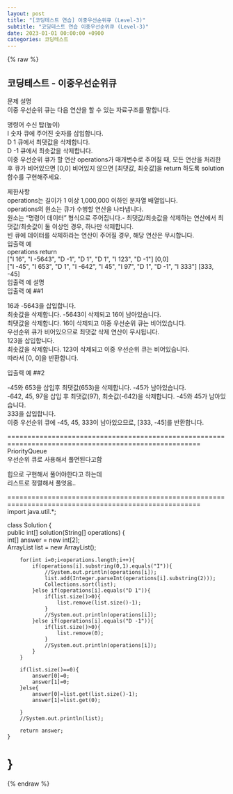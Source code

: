 ```yaml
---  
layout: post  
title: "[코딩테스트 연습] 이중우선순위큐 (Level-3)"  
subtitle: "코딩테스트 연습 이중우선순위큐 (Level-3)"  
date: 2023-01-01 00:00:00 +0900  
categories: 코딩테스트  
---  
```

{% raw %}  
## 코딩테스트 - 이중우선순위큐  
문제 설명  
이중 우선순위 큐는 다음 연산을 할 수 있는 자료구조를 말합니다.  
  
명령어	수신 탑(높이)  
I 숫자	큐에 주어진 숫자를 삽입합니다.  
D 1	큐에서 최댓값을 삭제합니다.  
D -1	큐에서 최솟값을 삭제합니다.  
이중 우선순위 큐가 할 연산 operations가 매개변수로 주어질 때, 모든 연산을 처리한 후 큐가 비어있으면 [0,0] 비어있지 않으면 [최댓값, 최솟값]을 return 하도록 solution 함수를 구현해주세요.  
  
제한사항  
operations는 길이가 1 이상 1,000,000 이하인 문자열 배열입니다.  
operations의 원소는 큐가 수행할 연산을 나타냅니다.  
원소는 “명령어 데이터” 형식으로 주어집니다.- 최댓값/최솟값을 삭제하는 연산에서 최댓값/최솟값이 둘 이상인 경우, 하나만 삭제합니다.  
빈 큐에 데이터를 삭제하라는 연산이 주어질 경우, 해당 연산은 무시합니다.  
입출력 예  
operations	return  
["I 16", "I -5643", "D -1", "D 1", "D 1", "I 123", "D -1"]	[0,0]  
["I -45", "I 653", "D 1", "I -642", "I 45", "I 97", "D 1", "D -1", "I 333"]	[333, -45]  
입출력 예 설명  
입출력 예 ##1  
  
16과 -5643을 삽입합니다.  
최솟값을 삭제합니다. -5643이 삭제되고 16이 남아있습니다.  
최댓값을 삭제합니다. 16이 삭제되고 이중 우선순위 큐는 비어있습니다.  
우선순위 큐가 비어있으므로 최댓값 삭제 연산이 무시됩니다.  
123을 삽입합니다.  
최솟값을 삭제합니다. 123이 삭제되고 이중 우선순위 큐는 비어있습니다.  
따라서 [0, 0]을 반환합니다.  
  
입출력 예 ##2  
  
-45와 653을 삽입후 최댓값(653)을 삭제합니다. -45가 남아있습니다.  
-642, 45, 97을 삽입 후 최댓값(97), 최솟값(-642)을 삭제합니다. -45와 45가 남아있습니다.  
333을 삽입합니다.  
이중 우선순위 큐에 -45, 45, 333이 남아있으므로, [333, -45]를 반환합니다.  
  
======================================================================================================  
PriorityQueue  
우선순위 큐로 사용해서 풀면된다고함  
  
힙으로 구현해서 풀어야한다고 하는데  
리스트로 정렬해서 풀엇음..  
  
======================================================================================================  
import java.util.*;  
  
class Solution {  
    public int[] solution(String[] operations) {  
        int[] answer = new int[2];  
        ArrayList<Integer> list = new ArrayList<Integer>();  
  
        for(int i=0;i<operations.length;i++){  
            if(operations[i].substring(0,1).equals("I")){  
                //System.out.println(operations[i]);  
                list.add(Integer.parseInt(operations[i].substring(2)));  
                Collections.sort(list);  
            }else if(operations[i].equals("D 1")){  
                if(list.size()>0){  
                    list.remove(list.size()-1);  
                }  
                //System.out.println(operations[i]);  
            }else if(operations[i].equals("D -1")){  
                if(list.size()>0){  
                    list.remove(0);  
                }  
                //System.out.println(operations[i]);  
            }  
        }  
  
        if(list.size()==0){  
            answer[0]=0;  
            answer[1]=0;  
        }else{  
            answer[0]=list.get(list.size()-1);  
            answer[1]=list.get(0);  
  
        }  
        //System.out.println(list);  
  
        return answer;  
    }  
}  
======================================================================================================  
{% endraw %}
